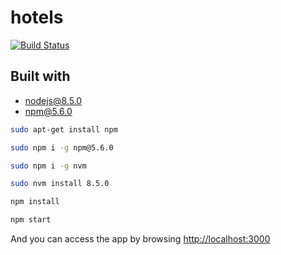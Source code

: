 # hotels
[![Build Status](https://travis-ci.org/abugnais/hotels.svg?branch=master)](https://travis-ci.org/abugnais/hotels)

## Built with
* nodejs@8.5.0
* npm@5.6.0

```bash
sudo apt-get install npm

sudo npm i -g npm@5.6.0

sudo npm i -g nvm

sudo nvm install 8.5.0

npm install

npm start
```

And you can access the app by browsing [http://localhost:3000](http://localhost:3000)


